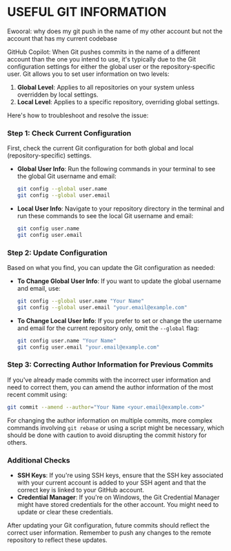 # USEFUL GIT INFORMATION


Ewooral: why does my git push in the name of my other account but not the account that has my current codebase

GitHub Copilot: When Git pushes commits in the name of a different account than the one you intend to use, it's typically due to the Git configuration settings for either the global user or the repository-specific user. Git allows you to set user information on two levels:

1. **Global Level**: Applies to all repositories on your system unless overridden by local settings.
2. **Local Level**: Applies to a specific repository, overriding global settings.

Here's how to troubleshoot and resolve the issue:

### Step 1: Check Current Configuration
First, check the current Git configuration for both global and local (repository-specific) settings.

- **Global User Info**: Run the following commands in your terminal to see the global Git username and email:
  ```bash
  git config --global user.name
  git config --global user.email
  ```

- **Local User Info**: Navigate to your repository directory in the terminal and run these commands to see the local Git username and email:
  ```bash
  git config user.name
  git config user.email
  ```

### Step 2: Update Configuration
Based on what you find, you can update the Git configuration as needed:

- **To Change Global User Info**: If you want to update the global username and email, use:
  ```bash
  git config --global user.name "Your Name"
  git config --global user.email "your.email@example.com"
  ```

- **To Change Local User Info**: If you prefer to set or change the username and email for the current repository only, omit the `--global` flag:
  ```bash
  git config user.name "Your Name"
  git config user.email "your.email@example.com"
  ```

### Step 3: Correcting Author Information for Previous Commits
If you've already made commits with the incorrect user information and need to correct them, you can amend the author information of the most recent commit using:
```bash
git commit --amend --author="Your Name <your.email@example.com>"
```
For changing the author information on multiple commits, more complex commands involving `git rebase` or using a script might be necessary, which should be done with caution to avoid disrupting the commit history for others.

### Additional Checks
- **SSH Keys**: If you're using SSH keys, ensure that the SSH key associated with your current account is added to your SSH agent and that the correct key is linked to your GitHub account.
- **Credential Manager**: If you're on Windows, the Git Credential Manager might have stored credentials for the other account. You might need to update or clear these credentials.

After updating your Git configuration, future commits should reflect the correct user information. Remember to push any changes to the remote repository to reflect these updates.